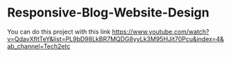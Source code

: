 # Responsive-Blog-Website-Design

You can do this project with this link https://www.youtube.com/watch?v=QdavXfltTeY&list=PL9bD98LkBR7MQDG8yyLk3M95HJit70Pcu&index=4&ab_channel=Tech2etc
